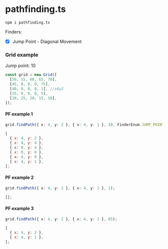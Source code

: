 # pathfinding.ts

`npm i pathfinding.ts`

Finders:

- [x] Jump Point - Diagonal Movement

### Grid example

Jump point: 10

```ts
const grid = new Grid([
  [50, 55, 60, 65, 70],
  [45, 0, 0, 0, 75],
  [40, 0, 0, 0, 1], //x4y2
  [35, 0, 0, 0, 5],
  [30, 25, 20, 15, 10],
]);
```

#### PF example 1

```ts
grid.findPath({ x: 4, y: 2 }, { x: 4, y: 1 }, 10, FinderEnum.JUMP_POINT);
```

```js
[
  { x: 4, y: 2 },
  { x: 4, y: 4 },
  { x: 0, y: 4 },
  { x: 0, y: 0 },
  { x: 4, y: 0 },
  { x: 4, y: 1 },
];
```

#### PF example 2

```ts
grid.findPath({ x: 4, y: 2 }, { x: 4, y: 1 }, 1);
```

```js
[];
```

#### PF example 3

```ts
grid.findPath({ x: 4, y: 2 }, { x: 4, y: 1 }, 85);
```

```js
[
  { x: 4, y: 2 },
  { x: 4, y: 1 },
];
```
